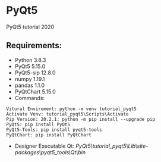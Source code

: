 # PyQt5
PyQt5 tutorial 2020
## Requirements:
* Python 3.8.3
* PyQt5 5.15.0
* PyQt5-sip 12.8.0
* numpy 1.19.1
* pandas 1.1.0
* PyQtChart 5.15.0
* Commands:
```
Vitural Enviroment: python -m venv tutorial_pyqt5
Activate Venv: tutorial_pyqt5\Scripts\Activate
Pip Version: 20.2.1: python -m pip install --upgrade pip
PyQt5: pip install PyQt5
PyQt5-Tools: pip install pyqt5-tools
PyQtChart: pip install PyQtChart
```
* Designer Executable Qt: _PyQt5\tutorial_pyqt5\Lib\site-packages\pyqt5_tools\Qt\bin_